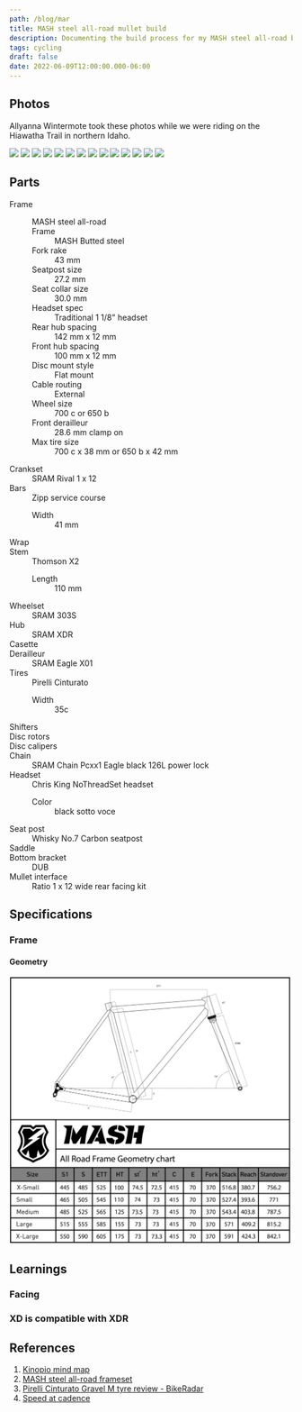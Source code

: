 ```yaml
---
path: /blog/mar
title: MASH steel all-road mullet build
description: Documenting the build process for my MASH steel all-road build
tags: cycling
draft: false
date: 2022-06-09T12:00:00.000-06:00
---
```

## Photos

Allyanna Wintermote took these photos while we were riding on the Hiawatha Trail in northern Idaho.

![](./hiawatha-47.jpg)
![](./hiawatha-48.jpg)
![](./hiawatha-49.jpg)
![](./hiawatha-50.jpg)
![](./hiawatha-52.jpg)
![](./hiawatha-51.jpg)
![](./hiawatha-53.jpg)
![](./hiawatha-54.jpg)
![](./hiawatha-55.jpg)
![](./hiawatha-56.jpg)
![](./hiawatha-57.jpg)
![](./hiawatha-58.jpg)
![](./hiawatha-59.jpg)
![](./hiawatha-60.jpg)

## Parts

<dl>
  <dt>Frame</dt>
  <dd>
    <dl>
    MASH steel all-road
      <dt>Frame</dt><dd>MASH Butted steel</dd>
      <dt>Fork rake</dt><dd>43 mm</dd>
      <dt>Seatpost size</dt><dd>27.2 mm</dd>
      <dt>Seat collar size</dt><dd>30.0 mm</dd>
      <dt>Headset spec</dt><dd>Traditional 1 1/8" headset</dd>
      <dt>Rear hub spacing</dt><dd>142 mm x 12 mm</dd>
      <dt>Front hub spacing</dt><dd>100 mm x 12 mm</dd>
      <dt>Disc mount style</dt><dd>Flat mount</dd>
      <dt>Cable routing</dt><dd>External</dd>
      <dt>Wheel size</dt><dd>700 c or 650 b</dd>
      <dt>Front derailleur</dt><dd>28.6 mm clamp on</dd>
      <dt>Max tire size</dt><dd>700 c x 38 mm or 650 b x 42 mm</dd>
    </dl>
  </dd>

  <dt>Crankset</dt>
  <dd>SRAM Rival 1 x 12</dd>

  <dt>Bars</dt>
  <dd>Zipp service course
    <dl>
      <dt>Width</dt>
      <dd>41 mm</dd>
    </dl>
  </dd>

  <dt>Wrap</dt>
  <dd></dd>

  <dt>Stem</dt>
  <dd>
    Thomson X2
    <dl>
      <dt>Length</dt>
      <dd>110 mm</dd>
    </dl>
  </dd>

  <dt>Wheelset</dt>
  <dd>SRAM 303S</dd>

  <dt>Hub</dt>
  <dd>SRAM XDR</dd>

  <dt>Casette</dt>
  <dd>
  </dd>

  <dt>Derailleur</dt>
  <dd>SRAM Eagle X01</dd>

  <dt>Tires</dt>
  <dd>
    Pirelli Cinturato
    <dl>
      <dt>Width</dt>
      <dd>35c</dd>
    </dl>
  </dd>

  <dt>Shifters</dt>
  <dd></dd>

  <dt>Disc rotors</dt>
  <dd></dd>

  <dt>Disc calipers</dt>
  <dd></dd>

  <dt>Chain</dt>
  <dd>SRAM Chain Pcxx1 Eagle black 126L power lock</dd>

  <dt>Headset</dt>
  <dd>Chris King NoThreadSet headset
    <dl>
      <dt>Color</dt>
      <dd>black sotto voce</dd>
    </dl>
  </dd>

  <dt>Seat post</dt>
  <dd>Whisky No.7 Carbon seatpost</dd>

  <dt>Saddle</dt>
  <dd></dd>

  <dt>Bottom bracket</dt>
  <dd>DUB</dd>

  <dt>Mullet interface</dt>
  <dd>Ratio 1 x 12 wide rear facing kit</dd>

</dl>

## Specifications

### Frame

#### Geometry

![](./geometry.jpg)

## Learnings

### Facing

### XD is compatible with XDR

## References

[kinopio]: https://kinopio.club/bike-build-mash-all-road-mullet-8cYbIr_r9RpbQJeshXTc0
[mash]: https://www.mashsf.com/news/mash/mash-steel-all-road-frameset
[pcgmtrb]: https://www.bikeradar.com/reviews/components/tyres/gravel-bike-tyres/pirelli-cinturato-gravel-m-tyre-review/?hidden=true/
[bikecalc]: https://www.bikecalc.com/speed_at_cadence

1. [Kinopio mind map][kinopio]
1. [MASH steel all-road frameset][mash]
1. [Pirelli Cinturato Gravel M tyre review - BikeRadar][pcgmtrb]
1. [Speed at cadence][bikecalc]
